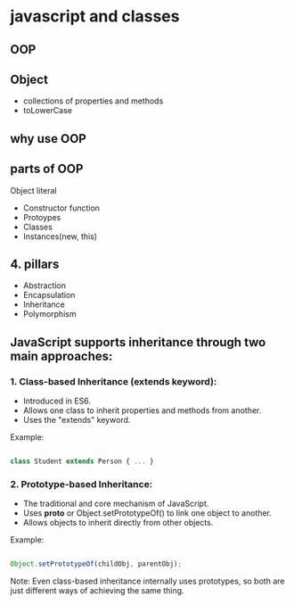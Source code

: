 # javascript and classes

## OOP

## Object
- collections of properties and methods
- toLowerCase

## why use OOP

## parts of OOP
Object literal 

- Constructor function
- Protoypes
- Classes
- Instances(new, this)

## 4. pillars
- Abstraction
- Encapsulation
- Inheritance
- Polymorphism


## JavaScript supports inheritance through two main approaches:

### 1. Class-based Inheritance (extends keyword):
- Introduced in ES6.
- Allows one class to inherit properties and methods from another.
- Uses the "extends" keyword.

Example:
``` javascript

class Student extends Person { ... }

```
### 2. Prototype-based Inheritance:
- The traditional and core mechanism of JavaScript.
- Uses __proto__ or Object.setPrototypeOf() to link one object to another.
- Allows objects to inherit directly from other objects.

Example:
``` javascript

Object.setPrototypeOf(childObj, parentObj);

```

Note: Even class-based inheritance internally uses prototypes, so both are just different ways of achieving the same thing.